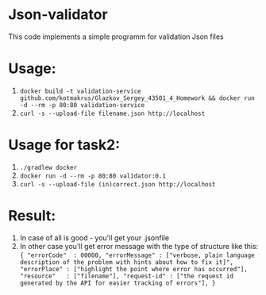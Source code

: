 # Json-validator
This code implements a simple programm for validation Json files

# Usage:
1) `docker build -t validation-service github.com/kotmakrus/Glazkov_Sergey_43501_4_Homework && docker run -d --rm -p 80:80 validation-service` 
2) `curl -s --upload-file filename.json http://localhost`

# Usage for task2:
1) `./gradlew docker`
2) `docker run -d --rm -p 80:80 validator:0.1`
3) `curl -s --upload-file (in)correct.json http://localhost`

# Result:
1) In case of all is good - you'll get your .jsonfile
2) In other case you'll get error message with the type of structure like this:
`{
 "errorCode"  : 00000,
 "errorMessage" : ["verbose, plain language description of the problem with hints about how to fix it]",
 "errorPlace" : ["highlight the point where error has occurred"],
 "resource"   : ["filename"],
 "request-id" : ["the request id generated by the API for easier tracking of errors"],
}`
